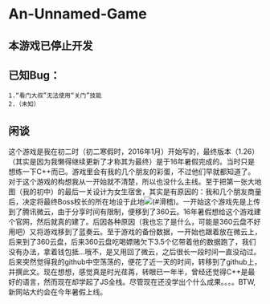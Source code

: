 An-Unnamed-Game
====

本游戏已停止开发
----

已知Bug：
----
    1.“看门大叔”无法使用“关门”技能
    2.（未知）

闲谈
----
这个游戏是我在初二时（初二寒假时，2016年1月）开始写的，最终版本（1.26）（其实是因为我懒得继续更新了才称其为最终）是于16年暑假完成的。当时只是想练一下C++而已。游戏里会有我的几个朋友的彩蛋，不过他们早就都知道了。对于这个游戏的构想我从一开始就不清楚，所以也没什么主线。至于把第一张大地图（我的初中）的最后一关设计为女生宿舍，其实是有原因的：我和几个朋友商量后，决定将最终Boss校长的所在地设于此地![(#滑稽)](http://tb2.bdstatic.com/tb/editor/images/face/i_f25.png)。一开始这个游戏先是上传到了腾讯微云，由于分享时间有限制，便移到了360云。16年暑假想给这个游戏建个官网，然后就真的建了。后因各种原因（我也忘了是什么，可能是360云盘不好用吧）又将游戏移到了蓝奏云。至于游戏的备份数据，一开始也跟着放在微云上，后来到了360云盘，后来360云盘吃喝嫖赌欠下3.5个亿带着他的数据跑了，我们没有办法，拿着钱包抵...哦不，是又用回了微云，之后很长一段时间一直没动过。后来突然觉得我的github中空荡荡的，便花了近一天的时间，转移到了github上，并撰此文。现在想想，感觉真是时光荏苒，转眼已一年半，曾经还觉得C++是最好的语言，然而现在却学起了JS全栈。尽管现在还没学出个什么成果。。。。BTW,新网站大约会在今年暑假上线。